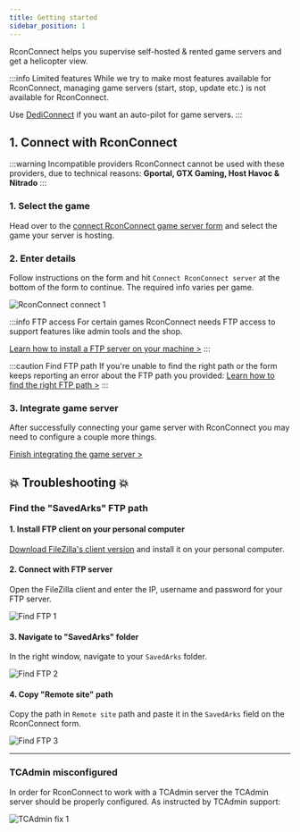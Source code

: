 ```yaml
---
title: Getting started
sidebar_position: 1
---
```


RconConnect helps you supervise self-hosted & rented game servers and get a helicopter view.

:::info Limited features
While we try to make most features available for RconConnect, managing game servers (start, stop, update etc.) is not available for RconConnect.

Use [DediConnect](/getting_started/dediconnect/getting_started) if you want an auto-pilot for game servers.
:::



## 1. Connect with RconConnect

:::warning Incompatible providers
RconConnect cannot be used with these providers, due to technical reasons: __Gportal, GTX Gaming, Host Havoc & Nitrado__
:::

### 1. Select the game
Head over to the [connect RconConnect game server form](https://dash.gameserverapp.com/order/gameserver/rconconnect) and select the game your server is hosting.

### 2. Enter details
Follow instructions on the form and hit `Connect RconConnect server` at the bottom of the form to continue. The required info varies per game.

![RconConnect connect 1](/img/getting_started/rconconnect/getting_started/connect_1.png)

:::info FTP access
For certain games RconConnect needs FTP access to support features like admin tools and the shop.

[Learn how to install a FTP server on your machine >](/getting_started/other/setup_ftp_server)
:::

:::caution Find FTP path
If you're unable to find the right path or the form keeps reporting an error about the FTP path you provided: [Learn how to find the right FTP path >](/getting_started/rconconnect/getting_started#find-the-right-ftp-path)
:::

### 3. Integrate game server
After successfully connecting your game server with RconConnect you may need to configure a couple more things.

[Finish integrating the game server >](/getting_started/rconconnect/integrate)


## 💥 Troubleshooting 💥

### Find the "SavedArks" FTP path

#### 1. Install FTP client on your personal computer
[Download FileZilla's client version](https://filezilla-project.org/download.php?type=client) and install it on your personal computer.

#### 2. Connect with FTP server
Open the FileZilla client and enter the IP, username and password for your FTP server.

![Find FTP 1](/img/getting_started/rconconnect/getting_started/find_ftp_1.jpeg)

#### 3. Navigate to "SavedArks" folder
In the right window, navigate to your `SavedArks` folder.

![Find FTP 2](/img/getting_started/rconconnect/getting_started/find_ftp_2.jpeg)

#### 4. Copy "Remote site" path
Copy the path in `Remote site` path and paste it in the `SavedArks` field on the RconConnect form.

![Find FTP 3](/img/getting_started/rconconnect/getting_started/find_ftp_3.jpeg)

---

### TCAdmin misconfigured
In order for RconConnect to work with a TCAdmin server the TCAdmin server should be properly configured. As instructed by TCAdmin support:

![TCAdmin fix 1](/img/getting_started/rconconnect/getting_started/tcadmin_fix_1.png)
